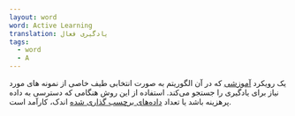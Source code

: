 ```yaml
---
layout: word
word: Active Learning
translation: یادگیری فعال
tags:
  - word
  - A
---
```

یک رویکرد [آموزشی](/T/training/) که در آن الگوریتم به صورت انتخابی طیف خاصی از نمونه های مورد نیاز برای یادگیری را جستجو می‌کند. استفاده از این روش هنگامی که دسترسی به داده پرهزینه باشد یا تعداد [داده‌های برچسب گذاری شده](/L/labeled_example/) اندک، کارآمد است.